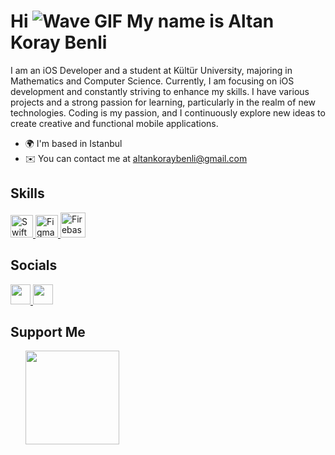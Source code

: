 # Hi ![Wave GIF](https://user-images.githubusercontent.com/18350557/176309783-0785949b-9127-417c-8b55-ab5a4333674e.gif) My name is Altan Koray Benli

I am an iOS Developer and a student at Kültür University, majoring in Mathematics and Computer Science. Currently, I am focusing on iOS development and constantly striving to enhance my skills. I have various projects and a strong passion for learning, particularly in the realm of new technologies. Coding is my passion, and I continuously explore new ideas to create creative and functional mobile applications.

* 🌍 I'm based in Istanbul
* ✉️ You can contact me at [altankoraybenli@gmail.com](mailto:altankoraybenli@gmail.com)

## Skills

<p align="left">
  <a href="https://developer.apple.com/swift/" target="_blank" rel="noreferrer">
    <img src="https://raw.githubusercontent.com/danielcranney/readme-generator/main/public/icons/skills/swift-colored.svg" width="36" height="36" alt="Swift" />
  </a>
  <a href="https://www.figma.com/" target="_blank" rel="noreferrer">
    <img src="https://raw.githubusercontent.com/danielcranney/readme-generator/main/public/icons/skills/figma-colored.svg" width="36" height="36" alt="Figma" />
  </a>
  <a href="https://firebase.google.com/" target="_blank" rel="noreferrer">
    <img src="https://skillicons.dev/icons?i=firebase" alt="Firebase" width="40" height="40"/>
  </a>
</p>


## Socials

<p align="left">
  <a href="https://www.github.com/altankorayy" target="_blank" rel="noreferrer">
    <img src="https://raw.githubusercontent.com/danielcranney/readme-generator/main/public/icons/socials/github.svg" width="32" height="32" />
  </a>
  <a href="https://www.linkedin.com/in/altan-koray-benli-47a490216/" target="_blank" rel="noreferrer">
    <img src="https://raw.githubusercontent.com/danielcranney/readme-generator/main/public/icons/socials/linkedin.svg" width="32" height="32" />
  </a>
</p>

## Support Me

<ul style="list-style-type: none; margin: 0;">
  <li style="display: inline-block; margin-right: 0.25rem;">
    <a href="https://www.buymeacoffee.com/altankoray">
      <img src="https://cdn.buymeacoffee.com/buttons/v2/default-yellow.png" width="150"/>
    </a>
  </li>
</ul>
